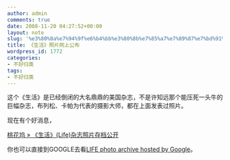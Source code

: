 ```yaml
---
author: admin
comments: true
date: 2008-11-20 04:27:52+00:00
layout: note
slug: '%e3%80%8a%e7%94%9f%e6%b4%bb%e3%80%8b%e7%85%a7%e7%89%87%e7%bd%91%e4%b8%8a%e5%85%ac%e5%b8%83-2'
title: 《生活》照片网上公布
wordpress_id: 1772
categories:
- 不好归类
tags:
- 不好归类
---
```


这个《生活》是已经倒闭的大名鼎鼎的美国杂志，不是许知远那个能压死一头牛的巨幅杂志，布列松、卡帕为代表的摄影大师，都在上面发表过照片。  
  
现在有个好消息，  
  
[桃花坞 » 《生活》(Life)杂志照片存档公开](http://taohuawu.net/2008/11/19/life-magazine-photo-archive/)  
  
你也可以直接到GOOGLE去看[LIFE photo archive hosted by Google](http://images.google.com/hosted/life)。  


<blockquote></blockquote>
